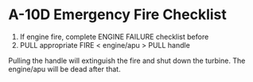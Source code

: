 # A-10D Emergency Fire Checklist

1. If engine fire, complete ENGINE FAILURE checklist before
2. PULL appropriate FIRE < engine/apu > PULL handle

<div class="border-s-4 border-red-700 ps-4 my-5 flex flex-col gap-5">
<p>Pulling the handle will extinguish the fire and shut down the turbine. The engine/apu will be dead after that. </p>
</div>
